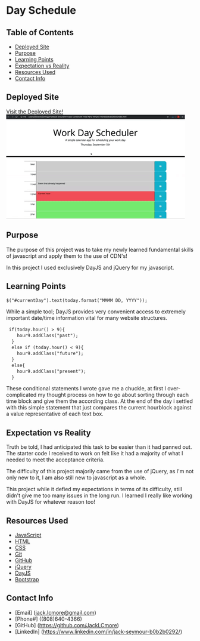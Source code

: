 # Day Schedule

## Table of Contents

* [Deployed Site](Deployed-Site)
* [Purpose](Purpose)
* [Learning Points](Learning-Points)
* [Expectation vs Reality](Expectation-vs-Reality)
* [Resources Used](Resources-Used)
* [Contact Info](Contact-Info)

## Deployed Site

[Visit the Deployed Site!](https://jacklcmore.github.io/day-schedule/)
![img](Assets/05-third-party-apis-homework-demo.gif)

## Purpose

The purpose of this project was to take my newly learned fundamental skills of javascript and apply them to the use of CDN's! 

In this project I used exclusively DayJS and jQuery for my javascript.

## Learning Points

```
$("#currentDay").text(today.format("MMMM DD, YYYY"));
```
While a simple tool; DayJS provides very convenient access to extremely important date/time information vital for many website structures.

```
 if(today.hour() > 9){
    hour9.addClass("past");
  }
  else if (today.hour() < 9){
    hour9.addClass("future");
  }
  else{
    hour9.addClass("present");
  }
```
These conditional statements I wrote gave me a chuckle, at first I over-complicated my thought process on how to go about sorting through each time block and give them the according class. At the end of the day i settled with this simple statement that just compares the current hourblock against a value representative of each text box.

## Expectation vs Reality

Truth be told, I had anticipated this task to be easier than it had panned out. The starter code I received to work on felt like it had a majority of what I needed to meet the acceptance criteria.

The difficulty of this project majorily came from the use of jQuery, as I'm not only new to it, I am also still new to javascript as a whole.

This project while it defied my expectations in terms of its difficulty, still didn't give me too many issues in the long run. I learned I really like working with DayJS for whatever reason too!

## Resources Used

* [JavaScript](https://developer.mozilla.org/en-US/docs/Web/JavaScript)
* [HTML](https://developer.mozilla.org/en-US/docs/Web/HTML)
* [CSS](https://developer.mozilla.org/en-US/docs/Web/CSS)
* [Git](https://git-scm.com/)
* [GitHub](https://github.com/)
* [jQuery](https://learn.jquery.com)
* [DayJS](https://day.js.org)
* [Bootstrap](https://getbootstrap.com)

## Contact Info

* [Email] (jack.lcmore@gmail.com)
* [Phone#] ((808)640-4366)
* [GitHub] (https://github.com/JackLCmore)
* [LinkedIn] (https://www.linkedin.com/in/jack-seymour-b0b2b0292/)